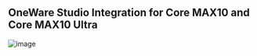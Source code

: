 ## OneWare Studio Integration for Core MAX10 and Core MAX10 Ultra

![image](https://github.com/user-attachments/assets/e289dd85-ad59-4a6f-93fe-8cd3cf71832d)
